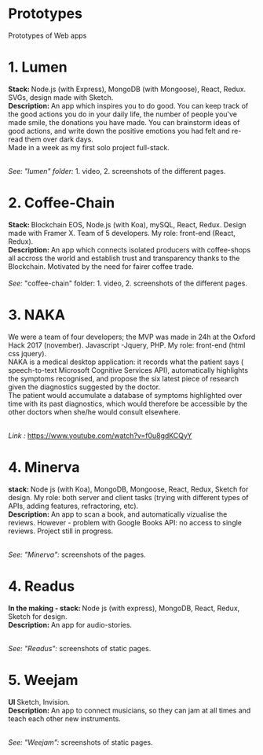 # Prototypes
Prototypes of Web apps 

# 1. Lumen

<b> Stack: </b> Node.js (with Express), MongoDB (with Mongoose), React, Redux. SVGs, design made with Sketch. <br>
<b> Description: </b> An app which inspires you to do good. You can keep track of the good actions you do in your daily life, the number of people you've made smile, the donations you have made. You can brainstorm ideas of good actions, and write down the positive emotions you had felt and re-read them over dark days. </br> 
Made in a week as my first solo project full-stack.</br> </br> 

<i>See: "lumen" folder: </i>1. video, 2. screenshots of the different pages. 

# 2. Coffee-Chain 

<b> Stack: </b> Blockchain EOS, Node.js (with Koa), mySQL, React, Redux. Design made with Framer X. Team of 5 developers. My role: front-end (React, Redux). <br>
<b> Description: </b> An app which connects isolated producers with coffee-shops all accross the world and establish trust and transparency thanks to the Blockchain. Motivated by the need for fairer coffee trade. 
<br><br>
<i> See: </i> "coffee-chain" folder: 1. video, 2. screenshots of the different pages. 

# 3. NAKA

We were a team of four developers; the MVP was made in 24h at the Oxford Hack 2017 (november). Javascript -Jquery, PHP. My role: front-end (html css jquery). <br>
NAKA is a medical desktop application: it records what the patient says ( speech-to-text Microsoft Cognitive Services API), automatically highlights the symptoms recognised, and propose the six latest piece of research given the diagnostics suggested by the doctor. <br>
The patient would accumulate a database of symptoms highlighted over time with its past diagnostics, which would therefore be accessible by the other doctors when she/he would consult elsewhere. <br><br>

<i>Link :</i> https://www.youtube.com/watch?v=f0u8gdKCQyY

# 4. Minerva

<b> stack: </b>  Node js (with Koa), MongoDB, Mongoose, React, Redux, Sketch for design. My role: both server and client tasks (trying with different types of APIs, adding features, refractoring, etc).<br>
<b> Description: </b> An app to scan a book, and automatically vizualise the reviews. However - problem with Google Books API: no access to single reviews. Project still in progress.<br><br>

<i>See: "Minerva": </i> screenshots of the pages. 

# 4. Readus

<b> In the making - stack: </b>  Node js (with express), MongoDB, React, Redux, Sketch for design.<br>
<b> Description: </b> An app for audio-stories. <br><br>

<i> See: "Readus": </i> screenshots of static pages. 

# 5. Weejam

<b> UI </b>  Sketch, Invision.<br>
<b> Description: </b> An app to connect musicians, so they can jam at all times and teach each other new instruments.  <br><br>

<i> See: "Weejam": </i> screenshots of static pages. 
